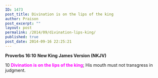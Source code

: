 ```yaml
---
ID: 1473
post_title: Divination is on the lips of the king
author: Praison
post_excerpt: ""
layout: post
permalink: /2014/09/divination-lips-king/
published: true
post_date: 2014-09-16 22:25:21
---
```

<strong>Proverbs 16:10</strong>
<strong> New King James Version (NKJV)</strong>

10 <span style="color: #ff00ff;"><strong>Divination is on the lips of the king</strong></span>;
His mouth must not transgress in judgment.